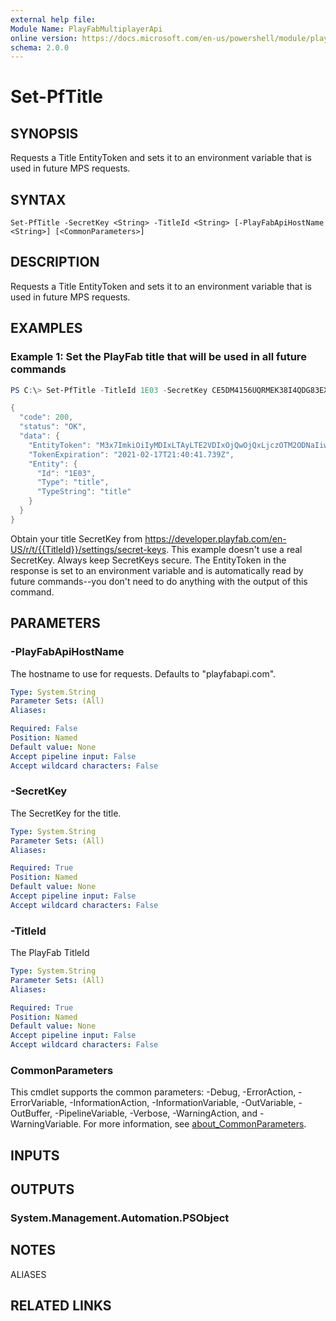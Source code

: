 ```yaml
---
external help file:
Module Name: PlayFabMultiplayerApi
online version: https://docs.microsoft.com/en-us/powershell/module/playfabmultiplayerapi/set-pftitle
schema: 2.0.0
---
```


# Set-PfTitle

## SYNOPSIS
Requests a Title EntityToken and sets it to an environment variable that is used in future MPS requests.

## SYNTAX

```
Set-PfTitle -SecretKey <String> -TitleId <String> [-PlayFabApiHostName <String>] [<CommonParameters>]
```

## DESCRIPTION
Requests a Title EntityToken and sets it to an environment variable that is used in future MPS requests.

## EXAMPLES

### Example 1: Set the PlayFab title that will be used in all future commands
```powershell
PS C:\> Set-PfTitle -TitleId 1E03 -SecretKey CE5DM4156UQRMEK38I4QDG83EXMEJCFT7JXFAU78K1HOQ5HOCY | ConvertTo-Json -depth 5

{
  "code": 200,
  "status": "OK",
  "data": {
    "EntityToken": "M3x7ImkiOiIyMDIxLTAyLTE2VDIxOjQwOjQxLjczOTM2ODNaIiwiaWRwIjoiVW5rbm93biIsImUiOiIyMDIxLTAyLTE3VDIxOjQwOjQxLjczOTM2ODNaIiwiaCI6IjQ2RjJGRkNDOTFDRDdBQzciLCJzIjoiSGRBWGJFY3FFUXl1elhDUWRGanExQ2Y5NHpSY2JVRmRURGlZcHN3UVhyQT0iLCJlYyI6InRpdGxlITVGRUM4RTc3QjRENjIzRi8xRTAzLyIsImVpIjoiMUUwMyIsImV0IjoidGl0bGUifQ==",
    "TokenExpiration": "2021-02-17T21:40:41.739Z",
    "Entity": {
      "Id": "1E03",
      "Type": "title",
      "TypeString": "title"
    }
  }
}
```

Obtain your title SecretKey from https://developer.playfab.com/en-US/r/t/{{TitleId}}/settings/secret-keys.
This example doesn't use a real SecretKey.
Always keep SecretKeys secure.
The EntityToken in the response is set to an environment variable and is automatically read by future commands--you don't need to do anything with the output of this command.

## PARAMETERS

### -PlayFabApiHostName
The hostname to use for requests.
Defaults to "playfabapi.com".

```yaml
Type: System.String
Parameter Sets: (All)
Aliases:

Required: False
Position: Named
Default value: None
Accept pipeline input: False
Accept wildcard characters: False
```

### -SecretKey
The SecretKey for the title.

```yaml
Type: System.String
Parameter Sets: (All)
Aliases:

Required: True
Position: Named
Default value: None
Accept pipeline input: False
Accept wildcard characters: False
```

### -TitleId
The PlayFab TitleId

```yaml
Type: System.String
Parameter Sets: (All)
Aliases:

Required: True
Position: Named
Default value: None
Accept pipeline input: False
Accept wildcard characters: False
```

### CommonParameters
This cmdlet supports the common parameters: -Debug, -ErrorAction, -ErrorVariable, -InformationAction, -InformationVariable, -OutVariable, -OutBuffer, -PipelineVariable, -Verbose, -WarningAction, and -WarningVariable. For more information, see [about_CommonParameters](http://go.microsoft.com/fwlink/?LinkID=113216).

## INPUTS

## OUTPUTS

### System.Management.Automation.PSObject

## NOTES

ALIASES

## RELATED LINKS

